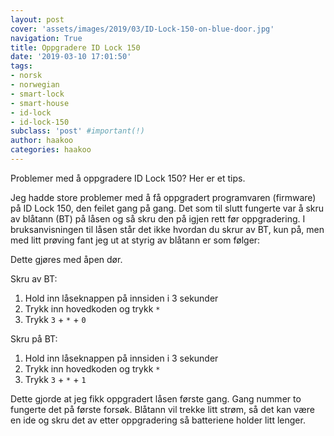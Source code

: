 ```yaml
---
layout: post
cover: 'assets/images/2019/03/ID-Lock-150-on-blue-door.jpg'
navigation: True
title: Oppgradere ID Lock 150
date: '2019-03-10 17:01:50'
tags:
- norsk
- norwegian
- smart-lock
- smart-house
- id-lock
- id-lock-150
subclass: 'post' #important(!)
author: haakoo
categories: haakoo
---
```


Problemer med å oppgradere ID Lock 150? Her er et tips.

Jeg hadde store problemer med å få oppgradert programvaren (firmware) på ID Lock 150, den feilet gang på gang. Det som til slutt fungerte var å skru av blåtann (BT) på låsen og så skru den på igjen rett før oppgradering. I bruksanvisningen til låsen står det ikke hvordan du skrur av BT, kun på, men med litt prøving fant jeg ut at styrig av blåtann er som følger:

Dette gjøres med åpen dør.

Skru av BT:
1. Hold inn låseknappen på innsiden i 3 sekunder
2. Trykk inn hovedkoden og trykk `*`
3. Trykk `3` + `*` + `0`

Skru på BT:
1. Hold inn låseknappen på innsiden i 3 sekunder
2. Trykk inn hovedkoden og trykk `*`
3. Trykk `3` + `*` + `1`

Dette gjorde at jeg fikk oppgradert låsen første gang. Gang nummer to fungerte det på første forsøk. Blåtann vil trekke litt strøm, så det kan være en ide og skru det av etter oppgradering så batteriene holder litt lenger.

